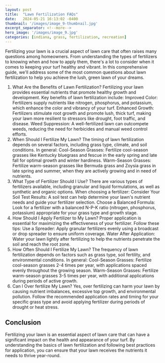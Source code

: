 ```yaml
---
layout: post
title:  "Lawn Fertilization FAQs"
date:   2024-05-21 16:13:02 -0400
thumbnail: '/images/image_9-thumbnail.jpg'
excerpt_separator: <!--more-->
hero_image: '/images/image_9.jpg'
categories: [indiana, grass, fertilization, recreation]
---
```

Fertilizing your lawn is a crucial aspect of lawn care that often raises many questions among homeowners. <!--more-->From understanding the types of fertilizers to knowing when and how to apply them, there's a lot to consider when it comes to keeping your turf healthy and vibrant. In this comprehensive guide, we'll address some of the most common questions about lawn fertilization to help you achieve the lush, green lawn of your dreams.
1. What Are the Benefits of Lawn Fertilization?
Fertilizing your lawn provides essential nutrients that promote healthy growth and development. Key benefits of lawn fertilization include:
Improved Color: Fertilizers supply nutrients like nitrogen, phosphorus, and potassium, which enhance the color and vibrancy of your turf.
Enhanced Growth: Fertilizers stimulate root growth and promote lush, thick turf, making your lawn more resilient to stressors like drought, foot traffic, and disease.
Weed Suppression: A well-fertilized lawn can outcompete weeds, reducing the need for herbicides and manual weed control efforts.
2. When Should I Fertilize My Lawn?
The timing of lawn fertilization depends on several factors, including grass type, climate, and soil conditions. In general:
Cool-Season Grasses: Fertilize cool-season grasses like Kentucky bluegrass and fescue in the early spring and late fall for optimal growth and winter hardiness.
Warm-Season Grasses: Fertilize warm-season grasses like Bermuda grass and Zoysia grass in late spring and summer, when they are actively growing and in need of nutrients.
3. What Type of Fertilizer Should I Use?
There are various types of fertilizers available, including granular and liquid formulations, as well as synthetic and organic options. When choosing a fertilizer:
Consider Your Soil Test Results: A soil test can help determine your lawn's nutrient needs and guide your fertilizer selection.
Choose a Balanced Formula: Look for a fertilizer with a balanced N-P-K ratio (nitrogen, phosphorus, potassium) appropriate for your grass type and growth stage.
4. How Should I Apply Fertilizer to My Lawn?
Proper application is essential for maximizing the effectiveness of your fertilizer. Follow these tips:
Use a Spreader: Apply granular fertilizers evenly using a broadcast or drop spreader to ensure uniform coverage.
Water After Application: Water your lawn lightly after fertilizing to help the nutrients penetrate the soil and reach the root zone.
5. How Often Should I Fertilize My Lawn?
The frequency of lawn fertilization depends on factors such as grass type, soil fertility, and environmental conditions. In general:
Cool-Season Grasses: Fertilize cool-season grasses 2-4 times per year, with applications spaced evenly throughout the growing season.
Warm-Season Grasses: Fertilize warm-season grasses 3-5 times per year, with additional applications during periods of active growth.
6. Can I Over fertilize My Lawn?
Yes, over fertilizing can harm your lawn by causing nutrient imbalances, excessive top growth, and environmental pollution. Follow the recommended application rates and timing for your specific grass type and avoid applying fertilizer during periods of drought or heat stress.

## Conclusion
Fertilizing your lawn is an essential aspect of lawn care that can have a significant impact on the health and appearance of your turf. By understanding the basics of lawn fertilization and following best practices for application, you can ensure that your lawn receives the nutrients it needs to thrive year-round.

